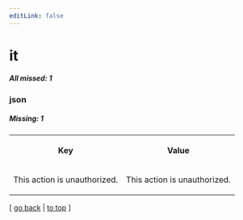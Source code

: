 ```yaml
---
editLink: false
---
```


# it

##### All missed: 1


### json

##### Missing: 1

<table width="100%">
<tr><th width="50%">

Key

</th><th width="50%">

Value

</th></tr>
<tr><td width="50%">

This action is unauthorized.

</td><td width="50%">

This action is unauthorized.

</td></tr>
</table>

[ [go back](../status.md) | [to top](#) ]

